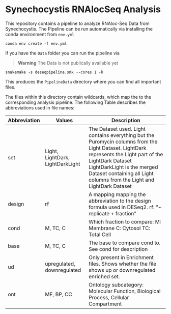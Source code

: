 # Synechocystis RNAlocSeq Analysis

This repository contains a pipeline to analyze RNAloc-Seq Data from Synechocystis.
The Pipeline can be run automatically via installing the conda environment from `env.yml`

```shell
conda env create -f env.yml
```

If you have the `Data` folder you can run the pipeline via

> **Warning**
> The Data is not publically available yet


```shell
snakemake -s deseqpipeline.smk --cores 1 -k
```

This produces the `PipelineData` directory where you can find all important files.

The files within this directory contain wildcards, which map the to the corresponding
analysis pipeline. The following Table describes the abbreviations used in file names:

| Abbreviation | Values                           | Description                                                                                                                                                                                                                                                        |
|--------------|----------------------------------|--------------------------------------------------------------------------------------------------------------------------------------------------------------------------------------------------------------------------------------------------------------------|
| set          | Light, LightDark, LightDarkLight | The Dataset used.  Light contains everything but the Puromycin columns from the Light Dataset. LightDark represents the Light part of the LightDark Dataset LightDarkLight is the merged Dataset containing all Light columns from the Light and LightDark Dataset |
| design       | rf                               | A mapping mapping the abbreviation to the design formula used in DESeq2. rf: "~ replicate + fraction"                                                                                                                                                              |
| cond         | M, TC, C                         | Which fraction to compare: M: Membrane C: Cytosol TC: Total Cell                                                                                                                                                                                                   |
| base         | M, TC, C                         | The base to compare cond to. See cond for description                                                                                                                                                                                                              |
| ud           | upregulated, downregulated       | Only present in Enrichment files. Shows whether the file shows up or downregulated enriched set.                                                                                                                                                                   |
| ont          | MF, BP, CC                       | Ontology subcategory: Molecular Function, Biological Process, Cellular Compartment                                                                                                                                                                                 |

